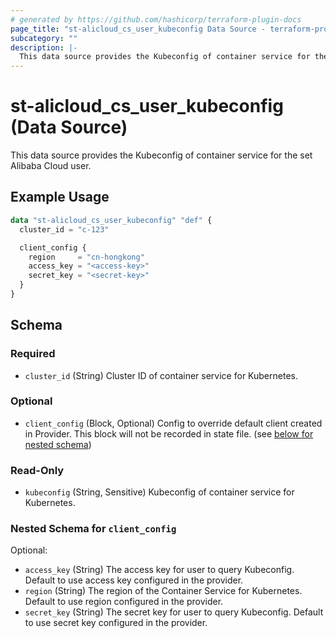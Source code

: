```yaml
---
# generated by https://github.com/hashicorp/terraform-plugin-docs
page_title: "st-alicloud_cs_user_kubeconfig Data Source - terraform-provider-st-alicloud"
subcategory: ""
description: |-
  This data source provides the Kubeconfig of container service for the set Alibaba Cloud user.
---
```


# st-alicloud_cs_user_kubeconfig (Data Source)

This data source provides the Kubeconfig of container service for the set Alibaba Cloud user.

## Example Usage

```terraform
data "st-alicloud_cs_user_kubeconfig" "def" {
  cluster_id = "c-123"

  client_config {
    region     = "cn-hongkong"
    access_key = "<access-key>"
    secret_key = "<secret-key>"
  }
}
```

<!-- schema generated by tfplugindocs -->
## Schema

### Required

- `cluster_id` (String) Cluster ID of container service for Kubernetes.

### Optional

- `client_config` (Block, Optional) Config to override default client created in Provider. This block will not be recorded in state file. (see [below for nested schema](#nestedblock--client_config))

### Read-Only

- `kubeconfig` (String, Sensitive) Kubeconfig of container service for Kubernetes.

<a id="nestedblock--client_config"></a>
### Nested Schema for `client_config`

Optional:

- `access_key` (String) The access key for user to query Kubeconfig. Default to use access key configured in the provider.
- `region` (String) The region of the Container Service for Kubernetes. Default to use region configured in the provider.
- `secret_key` (String) The secret key for user to query Kubeconfig. Default to use secret key configured in the provider.
